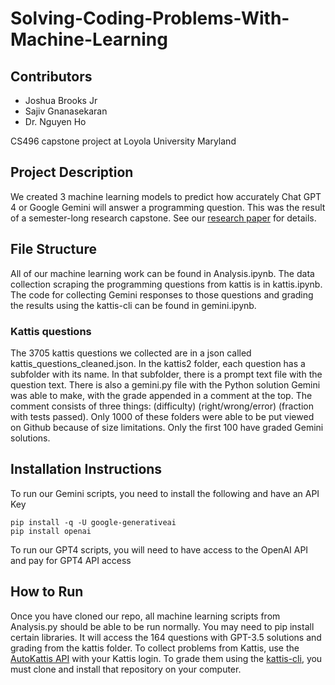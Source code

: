 # Solving-Coding-Problems-With-Machine-Learning

## Contributors
- Joshua Brooks Jr
- Sajiv Gnanasekaran
- Dr. Nguyen Ho

CS496 capstone project at Loyola University Maryland

## Project Description

We created 3 machine learning models to predict how accurately Chat GPT 4 or Google Gemini will answer a programming question. This was the result of a semester-long research capstone. See our [research paper](/CS496_LLM_Research_Document%20Final.pdf) for details.

## File Structure

All of our machine learning work can be found in Analysis.ipynb. The data collection scraping the programming questions from kattis is in kattis.ipynb. The code for collecting Gemini responses to those questions and grading the results using the kattis-cli can be found in gemini.ipynb. 

### Kattis questions
The 3705 kattis questions we collected are in a json called kattis_questions_cleaned.json. In the kattis2 folder, each question has a subfolder with its name. In that subfolder, there is a prompt text file with the question text. There is also a gemini.py file with the Python solution Gemini was able to make, with the grade appended in a comment at the top. The comment consists of three things: (difficulty) (right/wrong/error) (fraction with tests passed). Only 1000 of these folders were able to be put viewed on Github because of size limitations. Only the first 100 have graded Gemini solutions.

## Installation Instructions
To run our Gemini scripts, you need to install the following and have an API Key
```
pip install -q -U google-generativeai
pip install openai
```
To run our GPT4 scripts, you will need to have access to the OpenAI API and pay for GPT4 API access

## How to Run
Once you have cloned our repo, all machine learning scripts from Analysis.py should be able to be run normally. You may need to pip install certain libraries. It will access the 164 questions with GPT-3.5 solutions and grading from the kattis folder. To collect problems from Kattis, use the [AutoKattis API](https://github.com/RussellDash332/autokattis) with your Kattis login. To grade them using the [kattis-cli](https://github.com/Kattis/kattis-cli), you must clone and install that repository on your computer. 
